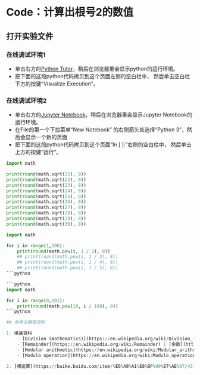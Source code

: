 # Code：计算出根号2的数值

## 打开实验文件

### 在线调试环境1 

- 单击右方的[Python Tutor](https://pythontutor.com/visualize.html#mode=edit)，稍后在浏览器里会显示python的运行环境。
- 把下面的这段python代码拷贝到这个页面左侧的空白栏中， 然后单击空白栏下方的按键“Visualize Execution”。

### 在线调试环境2

- 单击右方的[Jupyter Notebook](https://mybinder.org/v2/gh/ipython/ipython-in-depth/master?filepath=binder/Index.ipynb)，稍后在浏览器里会显示Jupyter Notebook的运行环境。
- 在File的第一个下拉菜单“New Notebook” 的右侧箭头处选择“Python 3”，然后会显示一个新的页面
- 把下面的这段python代码拷贝到这个页面“In [ ]:”右侧的空白栏中， 然后单击上方的按键“运行”。

```python
import math

print(round(math.sqrt(21), 8))
print(round(math.sqrt(22), 8))
print(round(math.sqrt(23), 8))
print(round(math.sqrt(24), 8))
print(round(math.sqrt(25), 8))
print(round(math.sqrt(26), 8))
print(round(math.sqrt(27), 8))
print(round(math.sqrt(28), 8))
print(round(math.sqrt(29), 8))
print(round(math.sqrt(30), 8))
```

```python
import math

for i in range(1,100):
    print(round(math.pow(i, 1 / 2), 8))
	## print(round(math.pow(i, 1 / 3), 8))
	## print(round(math.pow(i, 1 / 4), 8))
	## print(round(math.pow(i, 1 / 5), 8))
```python

```python
import math

for i in range(0,101):
    print(round(math.pow(10, i / 100), 8))
```python

## 参考文献及资料

1. 维基百科
	- [Division (mathematics)](https://en.wikipedia.org/wiki/Division_(mathematics)) | [除法](https://zh.wikipedia.org/wiki/除法) 
	- [Remainder](https://en.wikipedia.org/wiki/Remainder) | [余数](https://zh.wikipedia.org/wiki/%E4%BD%99%E6%95%B0) 
	- [Modular arithmetic](https://en.wikipedia.org/wiki/Modular_arithmetic) | [模算数](https://zh.wikipedia.org/wiki/%E6%A8%A1%E7%AE%97%E6%95%B8) 
	- [Modulo operation](https://en.wikipedia.org/wiki/Modulo_operation) |  [模除](https://zh.wikipedia.org/wiki/%E6%A8%A1%E9%99%A4) 

2. [模运算](https://baike.baidu.com/item/%E6%A8%A1%E8%BF%90%E7%AE%97/4376110) 


